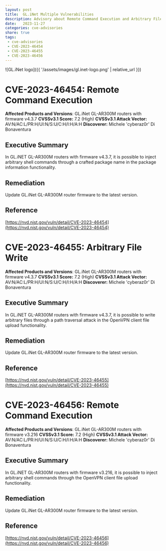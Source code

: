 ```yaml
---
layout: post
title:  GL.iNet Multiple Vulnerabilities
description: Advisory about Remote Command Execution and Arbitrary File Write vulnerabilities found on GL.iNet routers.
date:   2023-11-27
categories: cve-advisories
share: true
tags:
 - cve-advisories
 - CVE-2023-46454
 - CVE-2023-46455
 - CVE-2023-46456
---
```


![GL.iNet logo]({{ '/assets/images/gl.inet-logo.png' | relative_url }})

# CVE-2023-46454: Remote Command Execution

**Affected Products and Versions**: GL.iNet GL-AR300M routers with firmware v4.3.7
**CVSSv3.1 Score:** 7.2 (High)
**CVSSv3.1 Attack Vector:** AV:N/AC:L/PR:H/UI:N/S:U/C:H/I:H/A:H
**Discoverer:** Michele 'cyberaz0r' Di Bonaventura

## Executive Summary
In GL.iNET GL-AR300M routers with firmware v4.3.7, it is possible to inject arbitrary shell commands through a crafted package name in the package information functionality.

## Remediation
Update GL.iNet GL-AR300M router firmware to the latest version.

## Reference
[https://nvd.nist.gov/vuln/detail/CVE-2023-46454](https://nvd.nist.gov/vuln/detail/CVE-2023-46454)

# CVE-2023-46455: Arbitrary File Write

**Affected Products and Versions**: GL.iNet GL-AR300M routers with firmware v4.3.7
**CVSSv3.1 Score:** 7.2 (High)
**CVSSv3.1 Attack Vector:** AV:N/AC:L/PR:H/UI:N/S:U/C:H/I:H/A:H
**Discoverer:** Michele 'cyberaz0r' Di Bonaventura

## Executive Summary
In GL.iNET GL-AR300M routers with firmware v4.3.7, it is possible to write arbitrary files through a path traversal attack in the OpenVPN client file upload functionality.

## Remediation
Update GL.iNet GL-AR300M router firmware to the latest version.

## Reference
[https://nvd.nist.gov/vuln/detail/CVE-2023-46455](https://nvd.nist.gov/vuln/detail/CVE-2023-46455)

# CVE-2023-46456: Remote Command Execution

**Affected Products and Versions**: GL.iNet GL-AR300M routers with firmware v3.216
**CVSSv3.1 Score:** 7.2 (High)
**CVSSv3.1 Attack Vector:** AV:N/AC:L/PR:H/UI:N/S:U/C:H/I:H/A:H
**Discoverer:** Michele 'cyberaz0r' Di Bonaventura

## Executive Summary
In GL.iNET GL-AR300M routers with firmware v3.216, it is possible to inject arbitrary shell commands through the OpenVPN client file upload functionality.

## Remediation
Update GL.iNet GL-AR300M router firmware to the latest version.

## Reference
[https://nvd.nist.gov/vuln/detail/CVE-2023-46456](https://nvd.nist.gov/vuln/detail/CVE-2023-46456)